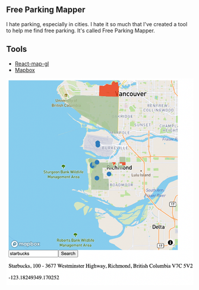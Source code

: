 ## Free Parking Mapper

I hate parking, especially in cities. I hate it so much that I've created a tool to help me find free parking. It's called Free Parking Mapper.

## Tools

- [React-map-gl ](https://visgl.github.io/react-map-gl/)
- [Mapbox](https://docs.mapbox.com/mapbox-gl-js/guides/)

![current](src/images/current-image.png)